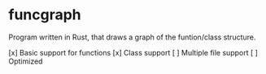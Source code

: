 # funcgraph
Program written in Rust, that draws a graph of the funtion/class structure.

[x] Basic support for functions
[x] Class support
[ ] Multiple file support
[ ] Optimized
